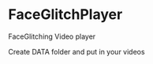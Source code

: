 FaceGlitchPlayer
================

FaceGlitching Video player

Create DATA folder and put in your videos
